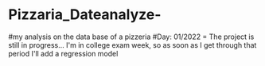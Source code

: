 # Pizzaria_Dateanalyze-
#my analysis on the data base of a pizzeria
#Day: 01/2022 = The project is still in progress... I'm in college exam week, so as soon as I get through that period I'll add a regression model 
